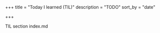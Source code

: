+++
title = "Today I learned (TIL)"
description = "TODO"
sort_by = "date"

+++

TIL section index.md
